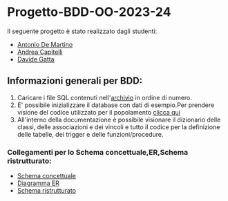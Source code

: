 # Progetto-BDD-OO-2023-24

Il seguente progetto è stato realizzato dagli studenti:
  - [Antonio De Martino](https://github.com/No1dem)
  - [Andrea Capitelli](https://github.com/AndreaCapitelli)
  - [Davide Gatta](https://github.com/Davidcat1118)

## Informazioni generali per BDD:
1. Caricare i file SQL contenuti nell'[archivio](https://github.com/No1dem/Progetto-BB-OO-2023-24/tree/main/Basi%20Di%20Dati/Archivio%20SQL) in ordine di numero.
2. E' possibile inizializzare il database con dati di esempio.Per prendere visione del codice utilizzato per il popolamento [clicca qui](https://github.com/No1dem/Progetto-BB-OO-2023-24/blob/main/Basi%20Di%20Dati/Archivio%20SQL/5.Popolamento%20DB.sql)
3. All'interno della documentazione è possibile visionare il dizionario delle classi, delle associazioni e dei vincoli e tutto il codice per la definizione delle tabelle, dei trigger e delle funzioni/procedure.
### Collegamenti per lo Schema concettuale,ER,Schema ristrutturato:
- [Schema concettuale](https://github.com/No1dem/Progetto-BB-OO-2023-24/blob/main/Basi%20Di%20Dati/UMLdef.svg)
- [Diagramma ER](https://github.com/No1dem/Progetto-BB-OO-2023-24/blob/main/Basi%20Di%20Dati/ErDef.svg)
- [Schema ristrutturato](https://github.com/No1dem/Progetto-BB-OO-2023-24)
